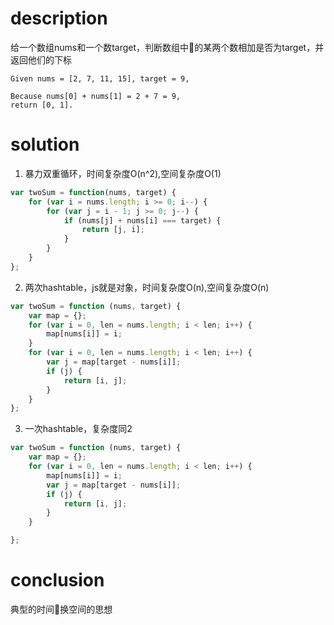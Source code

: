 # description

给一个数组nums和一个数target，判断数组中的某两个数相加是否为target，并返回他们的下标

```
Given nums = [2, 7, 11, 15], target = 9,

Because nums[0] + nums[1] = 2 + 7 = 9,
return [0, 1].
```

# solution

1. 暴力双重循环，时间复杂度O(n^2),空间复杂度O(1)

```js
var twoSum = function(nums, target) {
    for (var i = nums.length; i >= 0; i--) {
        for (var j = i - 1; j >= 0; j--) {
            if (nums[j] + nums[i] === target) {
                return [j, i];
            }
        }
    }
};
```

2. 两次hashtable，js就是对象，时间复杂度O(n),空间复杂度O(n)

```js
var twoSum = function (nums, target) {
    var map = {};
    for (var i = 0, len = nums.length; i < len; i++) {
        map[nums[i]] = i;
    }
    for (var i = 0, len = nums.length; i < len; i++) {
        var j = map[target - nums[i]];
        if (j) {
            return [i, j];
        }
    }
};
```

3. 一次hashtable，复杂度同2

```js
var twoSum = function (nums, target) {
    var map = {};
    for (var i = 0, len = nums.length; i < len; i++) {
        map[nums[i]] = i;
        var j = map[target - nums[i]];
        if (j) {
            return [i, j];
        }
    }

};
```

# conclusion

典型的时间换空间的思想